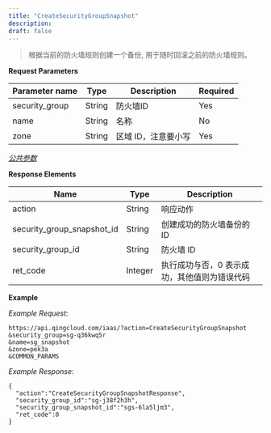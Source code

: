 ```yaml
---
title: "CreateSecurityGroupSnapshot"
description: 
draft: false
---
```


> 根据当前的防火墙规则创建一个备份, 用于随时回滚之前的防火墙规则。

**Request Parameters**

| Parameter name | Type | Description | Required |
| --- | --- | --- | --- |
| security_group | String | 防火墙ID | Yes |
| name | String | 名称 | No |
| zone | String | 区域 ID，注意要小写 | Yes |

[_公共参数_](../../../parameters)

**Response Elements**

| Name | Type | Description |
| --- | --- | --- |
| action | String | 响应动作 |
| security_group_snapshot_id | String | 创建成功的防火墙备份的 ID |
| security_group_id | String | 防火墙 ID |
| ret_code | Integer | 执行成功与否，0 表示成功，其他值则为错误代码 |

**Example**

_Example Request_:

```
https://api.qingcloud.com/iaas/?action=CreateSecurityGroupSnapshot
&security_group=sg-q36kwq5r
&name=sg_snapshot
&zone=pek3a
&COMMON_PARAMS
```

_Example Response_:

```
{
  "action":"CreateSecurityGroupSnapshotResponse",
  "security_group_id":"sg-j38f2h3h",
  "security_group_snapshot_id":"sgs-6la5ljm3",
  "ret_code":0
}
```
